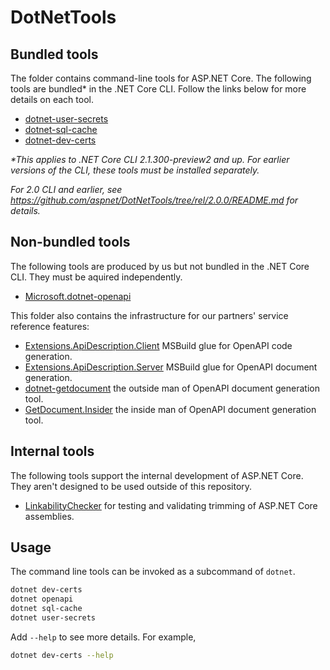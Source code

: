 # DotNetTools

## Bundled tools

The folder contains command-line tools for ASP.NET Core. The following tools are bundled* in the .NET Core CLI. Follow the links below for more details on each tool.

- [dotnet-user-secrets](dotnet-user-secrets/README.md)
- [dotnet-sql-cache](dotnet-sql-cache/README.md)
- [dotnet-dev-certs](dotnet-dev-certs/README.md)

*\*This applies to .NET Core CLI 2.1.300-preview2 and up. For earlier versions of the CLI, these tools must be installed separately.*

*For 2.0 CLI and earlier, see <https://github.com/aspnet/DotNetTools/tree/rel/2.0.0/README.md> for details.*

## Non-bundled tools

The following tools are produced by us but not bundled in the .NET Core CLI. They must be aquired independently.

- [Microsoft.dotnet-openapi](Microsoft.dotnet-openapi/README.md)

This folder also contains the infrastructure for our partners' service reference features:

- [Extensions.ApiDescription.Client](Extensions.ApiDescription.Client/README.md) MSBuild glue for OpenAPI code generation.
- [Extensions.ApiDescription.Server](Extensions.ApiDescription.Server/README.md) MSBuild glue for OpenAPI document generation.
- [dotnet-getdocument](dotnet-getdocument/README.md) the outside man of OpenAPI document generation tool.
- [GetDocument.Insider](GetDocumentInsider/README.md) the inside man of OpenAPI document generation tool.

## Internal tools

The following tools support the internal development of ASP.NET Core. They aren't designed to be used outside of this repository.

- [LinkabilityChecker](LinkabilityChecker/README.md) for testing and validating trimming of ASP.NET Core assemblies.

## Usage

The command line tools can be invoked as a subcommand of `dotnet`.

```sh
dotnet dev-certs
dotnet openapi
dotnet sql-cache
dotnet user-secrets
```

Add `--help` to see more details. For example,

```sh
dotnet dev-certs --help
```
